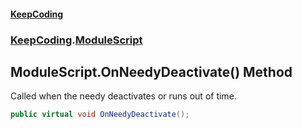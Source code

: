 #### [KeepCoding](index.md 'index')
### [KeepCoding](KeepCoding.md 'KeepCoding').[ModuleScript](ModuleScript.md 'KeepCoding.ModuleScript')
## ModuleScript.OnNeedyDeactivate() Method
Called when the needy deactivates or runs out of time.  
```csharp
public virtual void OnNeedyDeactivate();
```
